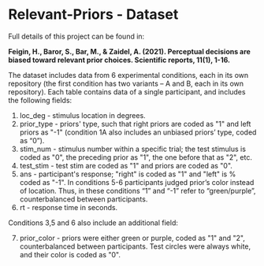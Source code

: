 # Relevant-Priors - Dataset

Full details of this project can be found in: 

**Feigin, H., Baror, S., Bar, M., & Zaidel, A. (2021). Perceptual decisions are biased toward relevant prior choices. Scientific reports, 11(1), 1-16.**

The dataset includes data from 6 experimental conditions, each in its own repository (the first condition has two variants – A and B, each in its own repository). Each table contains data of a single participant, and includes the following fields: 
1. loc_deg - stimulus location in degrees.
2. prior_type - priors' type, such that right priors are coded as "1" and left priors as "-1" (condition 1A also includes an unbiased priors’ type, coded as “0”).
3. stim_num - stimulus number within a specific trial; the test stimulus is coded as "0", the preceding prior as "1", the one before that as "2", etc.
4. test_stim - test stim are coded as "1" and priors are coded as "0".
5. ans - participant's response; "right" is coded as "1" and "left" is % coded as "-1". 
   In conditions 5-6 participants judged prior’s color instead of location. Thus, in these conditions “1” and “-1” refer to “green/purple”, counterbalanced between participants.
6. rt - response time in seconds. 

Conditions 3,5 and 6 also include an additional field:

7. prior_color - priors were either green or purple, coded as "1" and "2", counterbalanced between participants. Test circles were always white, and their color is coded as "0".
